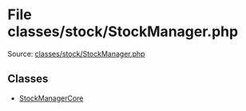 File classes/stock/StockManager.php
=========
Source: [classes/stock/StockManager.php](https://github.com/PrestaShop/PrestaShop/blob/1.6.1.1/classes/stock/StockManager.php)


Classes
-------

* [StockManagerCore](class.StockManagerCore.md)

